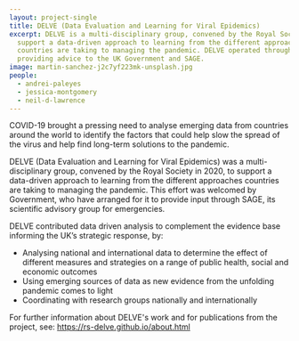 ```yaml
---
layout: project-single
title: DELVE (Data Evaluation and Learning for Viral Epidemics)
excerpt: DELVE is a multi-disciplinary group, convened by the Royal Society, to
  support a data-driven approach to learning from the different approaches
  countries are taking to managing the pandemic. DELVE operated through 2020,
  providing advice to the UK Government and SAGE.
image: martin-sanchez-j2c7yf223mk-unsplash.jpg
people:
  - andrei-paleyes
  - jessica-montgomery
  - neil-d-lawrence
---
```

COVID-19 brought a pressing need to analyse emerging data from countries around the world to identify the factors that could help slow the spread of the virus and help find long-term solutions to the pandemic. 

DELVE (Data Evaluation and Learning for Viral Epidemics) was a multi-disciplinary group, convened by the Royal Society in 2020, to support a data-driven approach to learning from the different approaches countries are taking to managing the pandemic. This effort was welcomed by Government, who have arranged for it to provide input through SAGE, its scientific advisory group for emergencies.

DELVE contributed data driven analysis to complement the evidence base informing the UK’s strategic response, by:

* Analysing national and international data to determine the effect of different measures and strategies on a range of public health, social and economic outcomes
* Using emerging sources of data as new evidence from the unfolding pandemic comes to light
* Coordinating with research groups nationally and internationally

For further information about DELVE's work and for publications from the project, see: https://rs-delve.github.io/about.html
